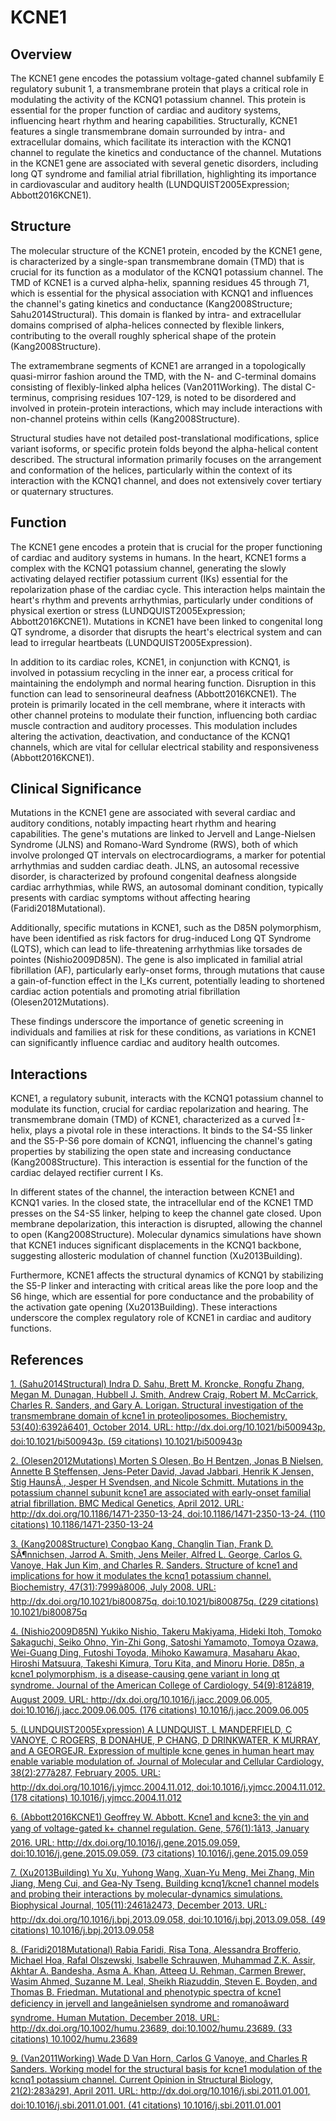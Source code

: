 # KCNE1

## Overview
The KCNE1 gene encodes the potassium voltage-gated channel subfamily E regulatory subunit 1, a transmembrane protein that plays a critical role in modulating the activity of the KCNQ1 potassium channel. This protein is essential for the proper function of cardiac and auditory systems, influencing heart rhythm and hearing capabilities. Structurally, KCNE1 features a single transmembrane domain surrounded by intra- and extracellular domains, which facilitate its interaction with the KCNQ1 channel to regulate the kinetics and conductance of the channel. Mutations in the KCNE1 gene are associated with several genetic disorders, including long QT syndrome and familial atrial fibrillation, highlighting its importance in cardiovascular and auditory health (LUNDQUIST2005Expression; Abbott2016KCNE1).

## Structure
The molecular structure of the KCNE1 protein, encoded by the KCNE1 gene, is characterized by a single-span transmembrane domain (TMD) that is crucial for its function as a modulator of the KCNQ1 potassium channel. The TMD of KCNE1 is a curved alpha-helix, spanning residues 45 through 71, which is essential for the physical association with KCNQ1 and influences the channel's gating kinetics and conductance (Kang2008Structure; Sahu2014Structural). This domain is flanked by intra- and extracellular domains comprised of alpha-helices connected by flexible linkers, contributing to the overall roughly spherical shape of the protein (Kang2008Structure).

The extramembrane segments of KCNE1 are arranged in a topologically quasi-mirror fashion around the TMD, with the N- and C-terminal domains consisting of flexibly-linked alpha helices (Van2011Working). The distal C-terminus, comprising residues 107-129, is noted to be disordered and involved in protein-protein interactions, which may include interactions with non-channel proteins within cells (Kang2008Structure).

Structural studies have not detailed post-translational modifications, splice variant isoforms, or specific protein folds beyond the alpha-helical content described. The structural information primarily focuses on the arrangement and conformation of the helices, particularly within the context of its interaction with the KCNQ1 channel, and does not extensively cover tertiary or quaternary structures.

## Function
The KCNE1 gene encodes a protein that is crucial for the proper functioning of cardiac and auditory systems in humans. In the heart, KCNE1 forms a complex with the KCNQ1 potassium channel, generating the slowly activating delayed rectifier potassium current (IKs) essential for the repolarization phase of the cardiac cycle. This interaction helps maintain the heart's rhythm and prevents arrhythmias, particularly under conditions of physical exertion or stress (LUNDQUIST2005Expression; Abbott2016KCNE1). Mutations in KCNE1 have been linked to congenital long QT syndrome, a disorder that disrupts the heart's electrical system and can lead to irregular heartbeats (LUNDQUIST2005Expression).

In addition to its cardiac roles, KCNE1, in conjunction with KCNQ1, is involved in potassium recycling in the inner ear, a process critical for maintaining the endolymph and normal hearing function. Disruption in this function can lead to sensorineural deafness (Abbott2016KCNE1). The protein is primarily located in the cell membrane, where it interacts with other channel proteins to modulate their function, influencing both cardiac muscle contraction and auditory processes. This modulation includes altering the activation, deactivation, and conductance of the KCNQ1 channels, which are vital for cellular electrical stability and responsiveness (Abbott2016KCNE1).

## Clinical Significance
Mutations in the KCNE1 gene are associated with several cardiac and auditory conditions, notably impacting heart rhythm and hearing capabilities. The gene's mutations are linked to Jervell and Lange-Nielsen Syndrome (JLNS) and Romano-Ward Syndrome (RWS), both of which involve prolonged QT intervals on electrocardiograms, a marker for potential arrhythmias and sudden cardiac death. JLNS, an autosomal recessive disorder, is characterized by profound congenital deafness alongside cardiac arrhythmias, while RWS, an autosomal dominant condition, typically presents with cardiac symptoms without affecting hearing (Faridi2018Mutational).

Additionally, specific mutations in KCNE1, such as the D85N polymorphism, have been identified as risk factors for drug-induced Long QT Syndrome (LQTS), which can lead to life-threatening arrhythmias like torsades de pointes (Nishio2009D85N). The gene is also implicated in familial atrial fibrillation (AF), particularly early-onset forms, through mutations that cause a gain-of-function effect in the I_Ks current, potentially leading to shortened cardiac action potentials and promoting atrial fibrillation (Olesen2012Mutations).

These findings underscore the importance of genetic screening in individuals and families at risk for these conditions, as variations in KCNE1 can significantly influence cardiac and auditory health outcomes.

## Interactions
KCNE1, a regulatory subunit, interacts with the KCNQ1 potassium channel to modulate its function, crucial for cardiac repolarization and hearing. The transmembrane domain (TMD) of KCNE1, characterized as a curved Î±-helix, plays a pivotal role in these interactions. It binds to the S4-S5 linker and the S5-P-S6 pore domain of KCNQ1, influencing the channel's gating properties by stabilizing the open state and increasing conductance (Kang2008Structure). This interaction is essential for the function of the cardiac delayed rectifier current I Ks. 

In different states of the channel, the interaction between KCNE1 and KCNQ1 varies. In the closed state, the intracellular end of the KCNE1 TMD presses on the S4-S5 linker, helping to keep the channel gate closed. Upon membrane depolarization, this interaction is disrupted, allowing the channel to open (Kang2008Structure). Molecular dynamics simulations have shown that KCNE1 induces significant displacements in the KCNQ1 backbone, suggesting allosteric modulation of channel function (Xu2013Building).

Furthermore, KCNE1 affects the structural dynamics of KCNQ1 by stabilizing the S5-P linker and interacting with critical areas like the pore loop and the S6 hinge, which are essential for pore conductance and the probability of the activation gate opening (Xu2013Building). These interactions underscore the complex regulatory role of KCNE1 in cardiac and auditory functions.


## References


[1. (Sahu2014Structural) Indra D. Sahu, Brett M. Kroncke, Rongfu Zhang, Megan M. Dunagan, Hubbell J. Smith, Andrew Craig, Robert M. McCarrick, Charles R. Sanders, and Gary A. Lorigan. Structural investigation of the transmembrane domain of kcne1 in proteoliposomes. Biochemistry, 53(40):6392â6401, October 2014. URL: http://dx.doi.org/10.1021/bi500943p, doi:10.1021/bi500943p. (59 citations) 10.1021/bi500943p](https://doi.org/10.1021/bi500943p)

[2. (Olesen2012Mutations) Morten S Olesen, Bo H Bentzen, Jonas B Nielsen, Annette B Steffensen, Jens-Peter David, Javad Jabbari, Henrik K Jensen, Stig HaunsÃ¸, Jesper H Svendsen, and Nicole Schmitt. Mutations in the potassium channel subunit kcne1 are associated with early-onset familial atrial fibrillation. BMC Medical Genetics, April 2012. URL: http://dx.doi.org/10.1186/1471-2350-13-24, doi:10.1186/1471-2350-13-24. (110 citations) 10.1186/1471-2350-13-24](https://doi.org/10.1186/1471-2350-13-24)

[3. (Kang2008Structure) Congbao Kang, Changlin Tian, Frank D. SÃ¶nnichsen, Jarrod A. Smith, Jens Meiler, Alfred L. George, Carlos G. Vanoye, Hak Jun Kim, and Charles R. Sanders. Structure of kcne1 and implications for how it modulates the kcnq1 potassium channel. Biochemistry, 47(31):7999â8006, July 2008. URL: http://dx.doi.org/10.1021/bi800875q, doi:10.1021/bi800875q. (229 citations) 10.1021/bi800875q](https://doi.org/10.1021/bi800875q)

[4. (Nishio2009D85N) Yukiko Nishio, Takeru Makiyama, Hideki Itoh, Tomoko Sakaguchi, Seiko Ohno, Yin-Zhi Gong, Satoshi Yamamoto, Tomoya Ozawa, Wei-Guang Ding, Futoshi Toyoda, Mihoko Kawamura, Masaharu Akao, Hiroshi Matsuura, Takeshi Kimura, Toru Kita, and Minoru Horie. D85n, a kcne1 polymorphism, is a disease-causing gene variant in long qt syndrome. Journal of the American College of Cardiology, 54(9):812â819, August 2009. URL: http://dx.doi.org/10.1016/j.jacc.2009.06.005, doi:10.1016/j.jacc.2009.06.005. (176 citations) 10.1016/j.jacc.2009.06.005](https://doi.org/10.1016/j.jacc.2009.06.005)

[5. (LUNDQUIST2005Expression) A LUNDQUIST, L MANDERFIELD, C VANOYE, C ROGERS, B DONAHUE, P CHANG, D DRINKWATER, K MURRAY, and A GEORGEJR. Expression of multiple kcne genes in human heart may enable variable modulation of. Journal of Molecular and Cellular Cardiology, 38(2):277â287, February 2005. URL: http://dx.doi.org/10.1016/j.yjmcc.2004.11.012, doi:10.1016/j.yjmcc.2004.11.012. (178 citations) 10.1016/j.yjmcc.2004.11.012](https://doi.org/10.1016/j.yjmcc.2004.11.012)

[6. (Abbott2016KCNE1) Geoffrey W. Abbott. Kcne1 and kcne3: the yin and yang of voltage-gated k+ channel regulation. Gene, 576(1):1â13, January 2016. URL: http://dx.doi.org/10.1016/j.gene.2015.09.059, doi:10.1016/j.gene.2015.09.059. (73 citations) 10.1016/j.gene.2015.09.059](https://doi.org/10.1016/j.gene.2015.09.059)

[7. (Xu2013Building) Yu Xu, Yuhong Wang, Xuan-Yu Meng, Mei Zhang, Min Jiang, Meng Cui, and Gea-Ny Tseng. Building kcnq1/kcne1 channel models and probing their interactions by molecular-dynamics simulations. Biophysical Journal, 105(11):2461â2473, December 2013. URL: http://dx.doi.org/10.1016/j.bpj.2013.09.058, doi:10.1016/j.bpj.2013.09.058. (49 citations) 10.1016/j.bpj.2013.09.058](https://doi.org/10.1016/j.bpj.2013.09.058)

[8. (Faridi2018Mutational) Rabia Faridi, Risa Tona, Alessandra Brofferio, Michael Hoa, Rafal Olszewski, Isabelle Schrauwen, Muhammad Z.K. Assir, Akhtar A. Bandesha, Asma A. Khan, Atteeq U. Rehman, Carmen Brewer, Wasim Ahmed, Suzanne M. Leal, Sheikh Riazuddin, Steven E. Boyden, and Thomas B. Friedman. Mutational and phenotypic spectra of kcne1 deficiency in jervell and langeânielsen syndrome and romanoâward syndrome. Human Mutation, December 2018. URL: http://dx.doi.org/10.1002/humu.23689, doi:10.1002/humu.23689. (33 citations) 10.1002/humu.23689](https://doi.org/10.1002/humu.23689)

[9. (Van2011Working) Wade D Van Horn, Carlos G Vanoye, and Charles R Sanders. Working model for the structural basis for kcne1 modulation of the kcnq1 potassium channel. Current Opinion in Structural Biology, 21(2):283â291, April 2011. URL: http://dx.doi.org/10.1016/j.sbi.2011.01.001, doi:10.1016/j.sbi.2011.01.001. (41 citations) 10.1016/j.sbi.2011.01.001](https://doi.org/10.1016/j.sbi.2011.01.001)
